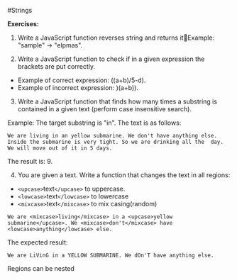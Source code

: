 #Strings

**Exercises:**

01. Write a JavaScript function reverses string and returns itExample: "sample" -> "elpmas".

02. Write a JavaScript function to check if in a given expression the brackets are put correctly.
 * Example of correct expression: ((a+b)/5-d).
 * Example of incorrect expression: )(a+b)).

03. Write a JavaScript function that finds how many times a substring is contained in a given text (perform case insensitive search).

 Example: The target substring is "in". The text is as follows:
 ```
 We are living in an yellow submarine. We don't have anything else. Inside the submarine is very tight. So we are drinking all the  day. We will move out of it in 5 days.
 ```
 The result is: 9.

04. You are given a text. Write a function that changes the text in all regions:
 * ``<upcase>``text``</upcase>`` to uppercase.
 * ``<lowcase>``text``</lowcase>`` to lowercase
 * ``<mixcase>``text``</mixcase>`` to mix casing(random)

 ```
 We are <mixcase>living</mixcase> in a <upcase>yellow submarine</upcase>. We <mixcase>don't</mixcase> have <lowcase>anything</lowcase> else.
 ```
 
 The expected result:
 
 ```
 We are LiVinG in a YELLOW SUBMARINE. We dOn'T have anything else.
 ```
 
 Regions can be nested
